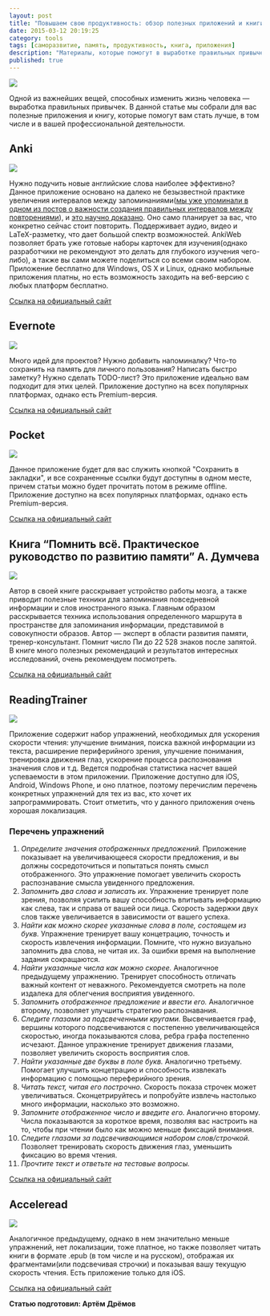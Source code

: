 ```yaml
---
layout: post
title: "Повышаем свою продуктивность: обзор полезных приложений и книги"
date: 2015-03-12 20:19:25
category: tools
tags: [саморазвитие, память, продуктивность, книга, приложения]
description: "Материалы, которые помогут в выработке правильных привычек."
published: true
---
```

<img src="https://theasder.github.io/img/ea4c41c3b509.jpg" class="img-responsive" /><br />

Одной из важнейших вещей, способных изменить жизнь человека — выработка правильных привычек. В данной статье мы собрали для вас полезные приложения и книгу, которые помогут вам стать лучше, в том числе и в вашей профессиональной деятельности. 

## Anki
<img src="https://theasder.github.io/img/anki.png" class="img-responsive" /><br />

Нужно подучить новые английские слова наиболее эффективно? Данное приложение основано на далеко не безызвестной практике увеличения интервалов между запоминаниями([мы уже упоминали в одном из постов о важности создания правильных интервалов между повторениями](https://vk.com/wall-54530371_13141)), и [это научно доказано](http://www.pashler.com/Articles/cepeda_exppsych_050808.pdf). Оно само планирует за вас, что конкретно сейчас стоит повторить. Поддерживает аудио, видео и LaTeX-разметку, что дает большой спектр возможностей. AnkiWeb позволяет брать уже готовые наборы карточек для изучения(однако разработчики не рекомендуют это делать для глубокого изучения чего-либо), а также вы сами можете поделиться со всеми своим набором. Приложение бесплатно для Windows, OS X и Linux, однако мобильные приложения платны, но есть возможность заходить на веб-версию с любых платформ бесплатно.

[Ссылка на официальный сайт](http://ankisrs.net)


## Evernote
<img src="https://theasder.github.io/img/evernote.svg" class="img-responsive" /><br />

Много идей для проектов? Нужно добавить напоминалку? Что-то сохранить на память для личного пользования? Написать быстро заметку? Нужно сделать TODO-лист? Это приложение идеально вам подходит для этих целей. Приложение доступно на всех популярных платформах, однако есть Premium-версия.

[Ссылка на официальный сайт](https://evernote.com)

## Pocket 
<img src="https://theasder.github.io/img/pocket.png" class="img-responsive" /><br />

Данное приложение будет для вас служить кнопкой "Сохранить в закладки", и все сохраненные ссылки будут доступны в одном месте, причем статьи можно будет прочитать потом в режиме offline. Приложение доступно на всех популярных платформах, однако есть Premium-версия.

[Ссылка на официальный сайт](http://getpocket.com/)


## Книга “Помнить всё. Практическое руководство по развитию памяти” А. Думчева
<img src="https://theasder.github.io/img/book.jpg" class="img-responsive" /><br />

Автор в своей книге расскрывает устройство работы мозга, а также приводит полезные техники для запоминания повседневной информации и слов иностранного языка. Главным образом расскрывается техника использования определенного маршрута в пространстве для запоминания информации, представимой в совокупности образов. Автор &mdash; эксперт в области развития памяти, тренер-консультант. Помнит число Пи до 22 528 знаков после запятой. В книге много полезных рекомендаций и результатов интересных исследований, очень рекомендуем посмотреть.

[Ссылка на официальный сайт](http://www.mann-ivanov-ferber.ru/books/pomnit_vse/)

## ReadingTrainer
<img src="https://theasder.github.io/img/readingtrainer.png" class="img-responsive" /><br />

Приложение содержит набор упражнений, необходимых для ускорения скорости чтения: улучшение внимания, поиска важной информации из текста, расширение периферийного зрения, улучшение понимания, тренировка движения глаз, ускорение процесса распознования значения слов и т.д. Ведется подробная статистика насчет вашей успеваемости в этом приложении. Приложение доступно для iOS, Android, Windows Phone, и оно платное, поэтому перечислим перечень конкретных упражнений для тех из вас, кто хочет их запрограммировать. Стоит отметить, что у данного приложения очень хорошая локализация.

### Перечень упражнений
1. *Определите значения отображенных предложений.* Приложение показывает на увеличивающееся скорости предложения, и вы должны сосредоточиться и попытаться понять смысл отображенного. Это упражнение помогает увеличить скорость распознавание смысла увиденного предложения.
2. *Запомнить два слова и записать их.* Упражнение тренирует поле зрения, позволяя усилить вашу способность впитывать информацию как слева, так и справа от вашей оси лица. Скорость задержки двух слов также увеличивается в зависимости от вашего успеха.
3. *Найти как можно скорее указанные слова в поле, состоящем из букв.* Упражнение тренирует вашу концетрацию, точность и скорость извлечения информации. Помните, что нужно визуально запомнить два слова, не читая их. За ошибки время на выполнение задания сокращаются.
4. *Найти указанные числа как можно скорее.* Аналогичное предыдущему упражнению. Тренирует способность отличать важный контент от неважного. Рекомендуется смотреть на поле издалека для облегчения восприятия увиденного.
5. *Запомнить отображенное предложение и ввести его.* Аналогичное второму, позволяет улучшить стратегию распознавания.
6. *Следите глазами за подсвеченными кругами.* Высвечивается граф, вершины которого подсвечиваются с постепенно увеличивающейся скоростью, иногда показываются слова, ребра графа постепенно исчезают. Данное упражнение тренирует движения глазами, позволяет увеличить скорость восприятия слов.
7. *Найти указанные две буквы в поле букв.* Аналогично третьему. Помогает улучшить концетрацию и способность извлекать информацию c помощью переферийного зрения.
8. *Читать текст, читая его построчно.* Скорость показа строчек может увеличиваться. Сконцетрируйтесь и попробуйте извлечь настолько много информации, насколько это возможно.
9. *Запомните отображенное число и введите его.* Аналогично второму. Числа показываются за короткое время, позволяя вас настроить на то, чтобы при чтении было как можно меньше фиксаций внимания.
10. *Следите глазами за подсвечивающимся набором слов/строчкой.* Позволяет тренировать скорость движения глаз, уменьшить фиксацию во время чтения.  
11. *Прочтите текст и ответьте на тестовые вопросы.*

[Ссылка на официальный сайт](http://www.heku-it.com/reading-trainer/)

## Acceleread
<img src="https://theasder.github.io/img/acceleread.png" class="img-responsive" /><br />

Аналогичное предыдущему, однако в нем значительно меньше упражнений, нет локализации, тоже платное, но также позволяет читать книги в формате .epub (в том числе и на русском), отображая их фрагментами(или подсвечивая строчки) и показывая вашу текущую скорость чтения. Есть приложение только для iOS.

[Ссылка на официальный сайт](http://www.acceleread.com)

**Статью подготовил: Артём Дрёмов**
